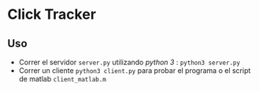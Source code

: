 # Click Tracker

## Uso
- Correr el servidor `server.py` utilizando *python 3* : `python3 server.py`
- Correr un cliente `python3 client.py` para probar el programa o el script de matlab `client_matlab.m`
